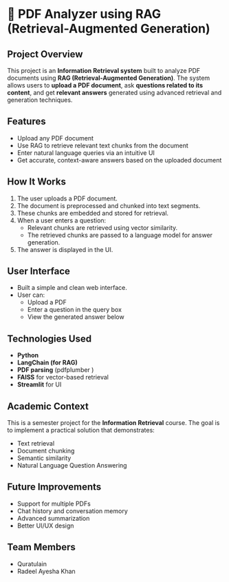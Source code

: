 # 📄 PDF Analyzer using RAG (Retrieval-Augmented Generation)

##  Project Overview

This project is an **Information Retrieval system** built to analyze PDF documents using **RAG (Retrieval-Augmented Generation)**. The system allows users to **upload a PDF document**, ask **questions related to its content**, and get **relevant answers** generated using advanced retrieval and generation techniques.

##  Features

-  Upload any PDF document
-  Use RAG to retrieve relevant text chunks from the document
-  Enter natural language queries via an intuitive UI
-  Get accurate, context-aware answers based on the uploaded document
  
##  How It Works

1. The user uploads a PDF document.
2. The document is preprocessed and chunked into text segments.
3. These chunks are embedded and stored for retrieval.
4. When a user enters a question:
   - Relevant chunks are retrieved using vector similarity.
   - The retrieved chunks are passed to a language model for answer generation.
5. The answer is displayed in the UI.

## User Interface

- Built a simple and clean web interface.
- User can:
  - Upload a PDF
  - Enter a question in the query box
  - View the generated answer below

##  Technologies Used

- **Python**
- **LangChain (for RAG)**
- **PDF parsing** (pdfplumber )
- **FAISS** for vector-based retrieval
- **Streamlit** for UI 

##  Academic Context

This is a semester project for the **Information Retrieval** course. The goal is to implement a practical solution that demonstrates:
- Text retrieval
- Document chunking
- Semantic similarity
- Natural Language Question Answering

##  Future Improvements
- Support for multiple PDFs
- Chat history and conversation memory
- Advanced summarization
- Better UI/UX design
##  Team Members
- Quratulain
- Radeel Ayesha Khan


